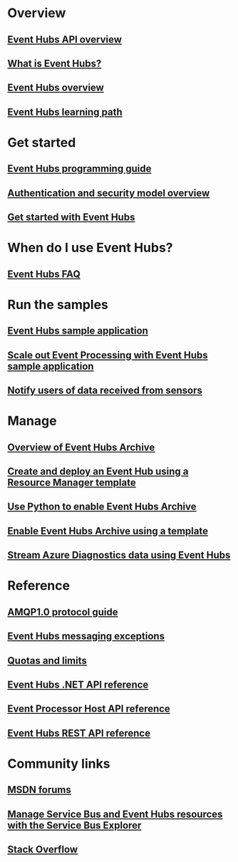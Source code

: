 # Overview
## [Event Hubs API overview](event-hubs-api-overview.md)
## [What is Event Hubs?](event-hubs-what-is-event-hubs.md)
## [Event Hubs overview](event-hubs-overview.md)
## [Event Hubs learning path](https://azure.microsoft.com/documentation/learning-paths/event-hubs/)
# Get started
## [Event Hubs programming guide](event-hubs-programming-guide.md)
## [Authentication and security model overview](event-hubs-authentication-and-security-model-overview.md)
## [Get started with Event Hubs](event-hubs-csharp-ephcs-getstarted.md)
# When do I use Event Hubs?
## [Event Hubs FAQ](event-hubs-faq.md)
# Run the samples
## [Event Hubs sample application](https://code.msdn.microsoft.com/Service-Bus-Event-Hub-286fd097)
## [Scale out Event Processing with Event Hubs sample application](https://code.msdn.microsoft.com/Service-Bus-Event-Hub-45f43fc3)
## [Notify users of data received from sensors](event-hubs-sensors-notify-users.md)
# Manage
## [Overview of Event Hubs Archive](event-hubs-archive-overview.md)
## [Create and deploy an Event Hub using a Resource Manager template](event-hubs-resource-manager-namespace-event-hub.md)
## [Use Python to enable Event Hubs Archive](event-hubs-archive-python.md)
## [Enable Event Hubs Archive using a template](event-hubs-resource-manager-namespace-event-hub-enable-archive.md)
## [Stream Azure Diagnostics data using Event Hubs](event-hubs-streaming-azure-diags-data.md)
# Reference
## [AMQP1.0 protocol guide](service-bus-amqp-protocol-guide.md)
## [Event Hubs messaging exceptions](event-hubs-messaging-exceptions.md)
## [Quotas and limits](event-hubs-quotas.md)
## [Event Hubs .NET API reference](https://msdn.microsoft.com/en-us/library/azure/jj933424)
## [Event Processor Host API reference](https://msdn.microsoft.com/library/microsoft.servicebus.messaging(v=azure.95).aspx)
## [Event Hubs REST API reference](https://msdn.microsoft.com/en-us/library/azure/dn790674)
# Community links
## [MSDN forums](https://social.msdn.microsoft.com/forums/en-US/home?forum=servbus)
## [Manage Service Bus and Event Hubs resources with the Service Bus Explorer](https://code.msdn.microsoft.com/Service-Bus-Explorer-f2abca5a)
## [Stack Overflow](http://stackoverflow.com/questions/tagged/azure-eventhub)
